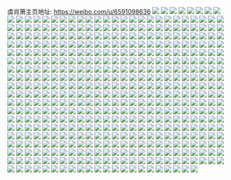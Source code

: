 虞肖箫主页地址: https://weibo.com/u/6591098636 
![](https://wx4.sinaimg.cn/mw2000/007c3zQwgy1h95soj4k64j30u01hc143.jpg) 
![](https://wx4.sinaimg.cn/mw2000/007c3zQwgy1h95soo2za2j30u0140q63.jpg) 
![](https://wx4.sinaimg.cn/mw2000/007c3zQwgy1h95spo5qhbj31400u0tgk.jpg) 
![](https://wx4.sinaimg.cn/mw2000/007c3zQwgy1h92f43f4xij30po1d3q7e.jpg) 
![](https://wx4.sinaimg.cn/mw2000/007c3zQwgy1h904k690r7j313u0tuwl2.jpg) 
![](https://wx4.sinaimg.cn/mw2000/007c3zQwgy1h904l8afwsj30u0140gss.jpg) 
![](https://wx4.sinaimg.cn/mw2000/007c3zQwgy1h90555nth4j30u0140thw.jpg) 
![](https://wx4.sinaimg.cn/mw2000/007c3zQwgy1h904mi8cntj31400u07ej.jpg) 
![](https://wx4.sinaimg.cn/mw2000/007c3zQwgy1h904gjgtadj31400u07as.jpg) 
![](https://wx4.sinaimg.cn/mw2000/007c3zQwgy1h904ocnxrcj30tu13ujyr.jpg) 
![](https://wx4.sinaimg.cn/mw2000/007c3zQwgy1h904p621szj30u013z7hk.jpg) 
![](https://wx4.sinaimg.cn/mw2000/007c3zQwgy1h904q1dw10j30tu13uqbp.jpg) 
![](https://wx4.sinaimg.cn/mw2000/007c3zQwgy1h904sg93fcj30u0140k75.jpg) 
![](https://wx4.sinaimg.cn/mw2000/007c3zQwgy1h904gsjrppj31400u0qli.jpg) 
![](https://wx4.sinaimg.cn/mw2000/007c3zQwgy1h904gt3bnij30u013ztk8.jpg) 
![](https://wx4.sinaimg.cn/mw2000/007c3zQwgy1h9052iyeibj31400u0wqj.jpg) 
![](https://wx4.sinaimg.cn/mw2000/007c3zQwgy1h904gv3rpxj30u01404ha.jpg) 
![](https://wx4.sinaimg.cn/mw2000/007c3zQwgy1h904sh77hgj30u0140qdm.jpg) 
![](https://wx4.sinaimg.cn/mw2000/007c3zQwgy1h9052k4znsj30u01407cz.jpg) 
![](https://wx4.sinaimg.cn/mw2000/007c3zQwgy1h8xqoayt9xj30u0140n86.jpg) 
![](https://wx4.sinaimg.cn/mw2000/007c3zQwgy1h8xqobfkafj30u0140tj6.jpg) 
![](https://wx4.sinaimg.cn/mw2000/007c3zQwgy1h8u8ejqnwij30u0140dro.jpg) 
![](https://wx4.sinaimg.cn/mw2000/007c3zQwgy1h8u8g2i79aj30u01sytdw.jpg) 
![](https://wx4.sinaimg.cn/mw2000/007c3zQwgy1h8u8fr82vtj30u0143n2v.jpg) 
![](https://wx4.sinaimg.cn/mw2000/007c3zQwgy1h8l14srg82j30u01sy10g.jpg) 
![](https://wx4.sinaimg.cn/mw2000/007c3zQwgy1h8l14ihq2lj30u014043v.jpg) 
![](https://wx4.sinaimg.cn/mw2000/007c3zQwgy1h8l14uac90j30u0140grk.jpg) 
![](https://wx4.sinaimg.cn/mw2000/007c3zQwgy1h8l14w2n6rj30u0140gs5.jpg) 
![](https://wx4.sinaimg.cn/mw2000/007c3zQwgy1h8l14wyg28j30u0140jyp.jpg) 
![](https://wx4.sinaimg.cn/mw2000/007c3zQwgy1h8jsr4sep8j30u01sxwjv.jpg) 
![](https://wx4.sinaimg.cn/mw2000/007c3zQwgy1h8iwl7ecdkj30u00u0aeo.jpg) 
![](https://wx4.sinaimg.cn/mw2000/007c3zQwgy1h8iwl84o0cj30u0140478.jpg) 
![](https://wx4.sinaimg.cn/mw2000/007c3zQwgy1h8iwl6qcmpj30u0140guz.jpg) 
![](https://wx4.sinaimg.cn/mw2000/007c3zQwgy1h8f1gpo65sj30dw0dwgmo.jpg) 
![](https://wx4.sinaimg.cn/mw2000/007c3zQwgy1h8eahtx54wj31400u0aks.jpg) 
![](https://wx4.sinaimg.cn/mw2000/007c3zQwgy1h8d3hs1bocj318z0u0wla.jpg) 
![](https://wx4.sinaimg.cn/mw2000/007c3zQwgy1h8d3hr8cybj30u00u0jxn.jpg) 
![](https://wx4.sinaimg.cn/mw2000/007c3zQwgy1h8d3imfdg1j31900u0dmn.jpg) 
![](https://wx4.sinaimg.cn/mw2000/007c3zQwgy1h8d3imqca6j30ku07x0t4.jpg) 
![](https://wx4.sinaimg.cn/mw2000/007c3zQwgy1h8d3jk1my7j30tz1ap0yj.jpg) 
![](https://wx4.sinaimg.cn/mw2000/007c3zQwgy1h8d3ld6tlwj30u0064wes.jpg) 
![](https://wx4.sinaimg.cn/mw2000/007c3zQwgy1h8d3univvpj313z0u010r.jpg) 
![](https://wx4.sinaimg.cn/mw2000/007c3zQwgy1h8d3qru08uj313z0u0dot.jpg) 
![](https://wx4.sinaimg.cn/mw2000/007c3zQwgy1h8d3usemvvj31400u0gwh.jpg) 
![](https://wx4.sinaimg.cn/mw2000/007c3zQwgy1h8c388u2upj31ts0u07jo.jpg) 
![](https://wx4.sinaimg.cn/mw2000/007c3zQwgy1h8c38832iej30y50u0gsj.jpg) 
![](https://wx4.sinaimg.cn/mw2000/007c3zQwgy1h8c389dnk1j31400u07as.jpg) 
![](https://wx4.sinaimg.cn/mw2000/007c3zQwgy1h8c3ebwfbej30u013zjx2.jpg) 
![](https://wx4.sinaimg.cn/mw2000/007c3zQwgy1h8c3agorouj316y0u0jur.jpg) 
![](https://wx4.sinaimg.cn/mw2000/007c3zQwgy1h8ay4c0fx0j31400u044u.jpg) 
![](https://wx4.sinaimg.cn/mw2000/007c3zQwgy1h8ay4cmnaij31410u0guo.jpg) 
![](https://wx4.sinaimg.cn/mw2000/007c3zQwgy1h8ay4d7159j30u0140tdt.jpg) 
![](https://wx4.sinaimg.cn/mw2000/007c3zQwgy1h8ay4dzrbfj31400u0k14.jpg) 
![](https://wx4.sinaimg.cn/mw2000/007c3zQwgy1h8ay4eww2rj31400u0qdn.jpg) 
![](https://wx4.sinaimg.cn/mw2000/007c3zQwgy1h8ay4fwzf4j31410u0164.jpg) 
![](https://wx4.sinaimg.cn/mw2000/007c3zQwgy1h8ay4gohekj31400u0tg5.jpg) 
![](https://wx4.sinaimg.cn/mw2000/007c3zQwgy1h8ay4h82i8j31400u0jy7.jpg) 
![](https://wx4.sinaimg.cn/mw2000/007c3zQwgy1h8ay4i8gpwj30u01ajqfk.jpg) 
![](https://wx4.sinaimg.cn/mw2000/007c3zQwgy1h8ay4iwsayj30xg0u0thh.jpg) 
![](https://wx4.sinaimg.cn/mw2000/007c3zQwgy1h8ay4kgf06j31ci0u011c.jpg) 
![](https://wx4.sinaimg.cn/mw2000/007c3zQwgy1h8ay4l3m8aj31900u0qbf.jpg) 
![](https://wx4.sinaimg.cn/mw2000/007c3zQwgy1h8ay4b8rqwj31900u0458.jpg) 
![](https://wx4.sinaimg.cn/mw2000/007c3zQwgy1h8ay4lwye7j31mu0u0ale.jpg) 
![](https://wx4.sinaimg.cn/mw2000/007c3zQwgy1h8ay4mr6ubj31400u00zf.jpg) 
![](https://wx4.sinaimg.cn/mw2000/007c3zQwgy1h88bphituaj30u01sygu5.jpg) 
![](https://wx4.sinaimg.cn/mw2000/007c3zQwgy1h879ckiia8j30u0140jx4.jpg) 
![](https://wx4.sinaimg.cn/mw2000/007c3zQwgy1h879av8fxpj313z0u0wnd.jpg) 
![](https://wx4.sinaimg.cn/mw2000/007c3zQwgy1h879d0l8nvj30u0140wjt.jpg) 
![](https://wx4.sinaimg.cn/mw2000/007c3zQwgy1h879aymyf5j31400u0qgt.jpg) 
![](https://wx4.sinaimg.cn/mw2000/007c3zQwgy1h879azdjx9j31400u00xu.jpg) 
![](https://wx4.sinaimg.cn/mw2000/007c3zQwgy1h879b3j6h7j30u01407eg.jpg) 
![](https://wx4.sinaimg.cn/mw2000/007c3zQwgy1h879fflz7gj313u0tu7b3.jpg) 
![](https://wx4.sinaimg.cn/mw2000/007c3zQwgy1h879b2h38cj31400u0n6x.jpg) 
![](https://wx4.sinaimg.cn/mw2000/007c3zQwgy1h851vs24hgj30u0140q9x.jpg) 
![](https://wx4.sinaimg.cn/mw2000/007c3zQwgy1h851qyfxdxj30u014045q.jpg) 
![](https://wx4.sinaimg.cn/mw2000/007c3zQwgy1h851sy1lsoj30u0140ah7.jpg) 
![](https://wx4.sinaimg.cn/mw2000/007c3zQwgy1h851swqebtj30u0140jzr.jpg) 
![](https://wx4.sinaimg.cn/mw2000/007c3zQwgy1h851r5updqj31400u0gti.jpg) 
![](https://wx4.sinaimg.cn/mw2000/007c3zQwgy1h851r7fgilj30u013zjz6.jpg) 
![](https://wx4.sinaimg.cn/mw2000/007c3zQwgy1h851r8j0tlj30u00u0dlx.jpg) 
![](https://wx4.sinaimg.cn/mw2000/007c3zQwgy1h851r9e8q3j30u00u0jw0.jpg) 
![](https://wx4.sinaimg.cn/mw2000/007c3zQwgy1h851ra1mumj30sg0sg77s.jpg) 
![](https://wx4.sinaimg.cn/mw2000/007c3zQwgy1h852bsbzntj30tz0tzq7q.jpg) 
![](https://wx4.sinaimg.cn/mw2000/007c3zQwgy1h852bzg959j31hc0u0465.jpg) 
![](https://wx4.sinaimg.cn/mw2000/007c3zQwgy1h83oysjfz1j30pi1af43p.jpg) 
![](https://wx4.sinaimg.cn/mw2000/007c3zQwgy1h83cbvfi0kj30u01syn6i.jpg) 
![](https://wx4.sinaimg.cn/mw2000/007c3zQwgy1h83cbw06vnj31400u00zs.jpg) 
![](https://wx4.sinaimg.cn/mw2000/007c3zQwgy1h83cbptbtmj30u0140tgm.jpg) 
![](https://wx4.sinaimg.cn/mw2000/007c3zQwgy1h83cbwieh9j31400u07b6.jpg) 
![](https://wx4.sinaimg.cn/mw2000/007c3zQwgy1h83cbwtzi1j31400u00yq.jpg) 
![](https://wx4.sinaimg.cn/mw2000/007c3zQwgy1h83cbxcb5mj31400u0gu7.jpg) 
![](https://wx4.sinaimg.cn/mw2000/007c3zQwgy1h83cbyoryuj313z0u0dnc.jpg) 
![](https://wx4.sinaimg.cn/mw2000/007c3zQwgy1h83cbz6tofj30u01bgwqo.jpg) 
![](https://wx4.sinaimg.cn/mw2000/007c3zQwgy1h83cc02flvj30u013z7a1.jpg) 
![](https://wx4.sinaimg.cn/mw2000/007c3zQwgy1h83cc0eqrjj30m80dq3zv.jpg) 
![](https://wx4.sinaimg.cn/mw2000/007c3zQwgy1h83cfesnyfj30u014044v.jpg) 
![](https://wx4.sinaimg.cn/mw2000/007c3zQwgy1h83cmxxv0wj313z0u07du.jpg) 
![](https://wx4.sinaimg.cn/mw2000/007c3zQwgy1h81kyd8oc6j30u0140475.jpg) 
![](https://wx4.sinaimg.cn/mw2000/007c3zQwgy1h80ftzshuhj31cm0u010h.jpg) 
![](https://wx4.sinaimg.cn/mw2000/007c3zQwgy1h7z7zbanugj313u0tutk8.jpg) 
![](https://wx4.sinaimg.cn/mw2000/007c3zQwgy1h7z7vxwdd7j30qn0qnam7.jpg) 
![](https://wx4.sinaimg.cn/mw2000/007c3zQwgy1h7z7x9s7d8j30u0140wqu.jpg) 
![](https://wx4.sinaimg.cn/mw2000/007c3zQwgy1h7z7zh5ea2j30u0140dqk.jpg) 
![](https://wx4.sinaimg.cn/mw2000/007c3zQwgy1h7z7y75rdaj30mr0mr77k.jpg) 
![](https://wx4.sinaimg.cn/mw2000/007c3zQwgy1h7z7u1adsyj31yk1gx4qp.jpg) 
![](https://wx4.sinaimg.cn/mw2000/007c3zQwgy1h7z7z5e218j31400u0n6r.jpg) 
![](https://wx4.sinaimg.cn/mw2000/007c3zQwgy1h7z80qqdwdj313u0tutjn.jpg) 
![](https://wx4.sinaimg.cn/mw2000/007c3zQwgy1h7yxiar10xj33402c01kz.jpg) 
![](https://wx4.sinaimg.cn/mw2000/007c3zQwgy1h7tj2jzacuj31400u0gu0.jpg) 
![](https://wx4.sinaimg.cn/mw2000/007c3zQwgy1h7s98cvxl6j30u0140qa8.jpg) 
![](https://wx4.sinaimg.cn/mw2000/007c3zQwgy1h7s98fdtbfj30u0140dmq.jpg) 
![](https://wx4.sinaimg.cn/mw2000/007c3zQwgy1h7s989oehoj30u0140wml.jpg) 
![](https://wx4.sinaimg.cn/mw2000/007c3zQwgy1h7s98g5bdvj30u0140wlb.jpg) 
![](https://wx4.sinaimg.cn/mw2000/007c3zQwgy1h7s98qur4tj30u01400yp.jpg) 
![](https://wx4.sinaimg.cn/mw2000/007c3zQwgy1h7qyk53l35j31800k076w.jpg) 
![](https://wx4.sinaimg.cn/mw2000/007c3zQwgy1h7qyk6udx8j31a80lcwnm.jpg) 
![](https://wx4.sinaimg.cn/mw2000/007c3zQwgy1h7qyosw107j31410u0124.jpg) 
![](https://wx4.sinaimg.cn/mw2000/007c3zQwgy1h7qyqnxbphj313u0tugtd.jpg) 
![](https://wx4.sinaimg.cn/mw2000/007c3zQwgy1h7ovkn8lkdj31400u00ug.jpg) 
![](https://wx4.sinaimg.cn/mw2000/007c3zQwgy1h7ovlfjuzjj30u01400z4.jpg) 
![](https://wx4.sinaimg.cn/mw2000/007c3zQwgy1h7ovm00vp1j30u0140gxb.jpg) 
![](https://wx4.sinaimg.cn/mw2000/007c3zQwgy1h7ovmjwt4ij30u0140tir.jpg) 
![](https://wx4.sinaimg.cn/mw2000/007c3zQwgy1h7ovkrh9ywj30u00u075p.jpg) 
![](https://wx4.sinaimg.cn/mw2000/007c3zQwgy1h7ovks54h2j30u00u0wgw.jpg) 
![](https://wx4.sinaimg.cn/mw2000/007c3zQwgy1h7ovkt9cv3j30u00u00xw.jpg) 
![](https://wx4.sinaimg.cn/mw2000/007c3zQwgy1h7ovktyfofj30u00u0n2m.jpg) 
![](https://wx4.sinaimg.cn/mw2000/007c3zQwgy1h7ovkuy5q3j30u01407ee.jpg) 
![](https://wx4.sinaimg.cn/mw2000/007c3zQwgy1h7ovkwm63mj30u014012l.jpg) 
![](https://wx4.sinaimg.cn/mw2000/007c3zQwgy1h7ovkxqd5cj30u0140ti3.jpg) 
![](https://wx4.sinaimg.cn/mw2000/007c3zQwgy1h7ovkyy2l8j30u0140q7s.jpg) 
![](https://wx4.sinaimg.cn/mw2000/007c3zQwgy1h7ovkztxw8j30u0140aj9.jpg) 
![](https://wx4.sinaimg.cn/mw2000/007c3zQwgy1h7ovl0xgxwj30u0140wnz.jpg) 
![](https://wx4.sinaimg.cn/mw2000/007c3zQwgy1h7ovl1uvzcj30u0140th9.jpg) 
![](https://wx4.sinaimg.cn/mw2000/007c3zQwgy1h7ovl2yhbnj30u014012o.jpg) 
![](https://wx4.sinaimg.cn/mw2000/007c3zQwgy1h7ovl4y48gj30u0140481.jpg) 
![](https://wx4.sinaimg.cn/mw2000/007c3zQwgy1h7np2p6tuvj313z0u0tev.jpg) 
![](https://wx4.sinaimg.cn/mw2000/007c3zQwgy1h7np3rbdbmj312m0tt7fe.jpg) 
![](https://wx4.sinaimg.cn/mw2000/007c3zQwgy1h7me6jsijjj30u01hcwja.jpg) 
![](https://wx4.sinaimg.cn/mw2000/007c3zQwgy1h7me6hi3fij310e0u0n2e.jpg) 
![](https://wx4.sinaimg.cn/mw2000/007c3zQwgy1h7me6l8vycj30u0140q9t.jpg) 
![](https://wx4.sinaimg.cn/mw2000/007c3zQwgy1h7me6o0opsj30u0140dng.jpg) 
![](https://wx4.sinaimg.cn/mw2000/007c3zQwgy1h7lerqozgnj30u0140qab.jpg) 
![](https://wx4.sinaimg.cn/mw2000/007c3zQwgy1h7la1l0b7zj30u014010b.jpg) 
![](https://wx4.sinaimg.cn/mw2000/007c3zQwgy1h7ksbfmf35j30u01syadh.jpg) 
![](https://wx4.sinaimg.cn/mw2000/007c3zQwgy1h7ixpli1tzj313z0u0qa7.jpg) 
![](https://wx4.sinaimg.cn/mw2000/007c3zQwgy1h7ixpna9v1j313z0u0gsz.jpg) 
![](https://wx4.sinaimg.cn/mw2000/007c3zQwgy1h7hpr4z2s7j30u01sydn6.jpg) 
![](https://wx4.sinaimg.cn/mw2000/007c3zQwgy1h7hj5x79dsj30qo0qomzt.jpg) 
![](https://wx4.sinaimg.cn/mw2000/007c3zQwgy1h7g4mqqowjj30u01sx778.jpg) 
![](https://wx4.sinaimg.cn/mw2000/007c3zQwgy1h7g4mq82n5j30u01sxtc0.jpg) 
![](https://wx4.sinaimg.cn/mw2000/007c3zQwgy1h7fpsqxz2ij30u014046s.jpg) 
![](https://wx4.sinaimg.cn/mw2000/007c3zQwgy1h7fplsfxdhj30u0140dns.jpg) 
![](https://wx4.sinaimg.cn/mw2000/007c3zQwgy1h7fplopm33j30u01407bd.jpg) 
![](https://wx4.sinaimg.cn/mw2000/007c3zQwgy1h7fpluetrtj30u0140qat.jpg) 
![](https://wx4.sinaimg.cn/mw2000/007c3zQwgy1h7fpkwbmr5j30af0ert9i.jpg) 
![](https://wx4.sinaimg.cn/mw2000/007c3zQwgy1h7fn2j1p59j31400u0dib.jpg) 
![](https://wx4.sinaimg.cn/mw2000/007c3zQwgy1h7fn2jihefj31400u0adc.jpg) 
![](https://wx4.sinaimg.cn/mw2000/007c3zQwgy1h7fn0n5s82j31400u0gtw.jpg) 
![](https://wx4.sinaimg.cn/mw2000/007c3zQwgy1h7fn1hn2twj31400u0gwa.jpg) 
![](https://wx4.sinaimg.cn/mw2000/007c3zQwgy1h7fn1jj1tnj31400u0wnd.jpg) 
![](https://wx4.sinaimg.cn/mw2000/007c3zQwgy1h7eisdsqssj30tw13w7ai.jpg) 
![](https://wx4.sinaimg.cn/mw2000/007c3zQwgy1h7eiz67do8j30u0140461.jpg) 
![](https://wx4.sinaimg.cn/mw2000/007c3zQwgy1h7eiskjt5sj30u0140wgj.jpg) 
![](https://wx4.sinaimg.cn/mw2000/007c3zQwgy1h7ej270xdmj30xy0pfwjf.jpg) 
![](https://wx4.sinaimg.cn/mw2000/007c3zQwgy1h7eiuu4x8sj31400u0wr3.jpg) 
![](https://wx4.sinaimg.cn/mw2000/007c3zQwgy1h7eiv42m9sj313u0tumxp.jpg) 
![](https://wx4.sinaimg.cn/mw2000/007c3zQwgy1h7eisobe2fj31hc0o0wih.jpg) 
![](https://wx4.sinaimg.cn/mw2000/007c3zQwgy1h7eizvn970j30u0140gtq.jpg) 
![](https://wx4.sinaimg.cn/mw2000/007c3zQwgy1h7eizuund3j30u01sxwjx.jpg) 
![](https://wx4.sinaimg.cn/mw2000/007c3zQwgy1h7bwdcjau3j30u0140dpm.jpg) 
![](https://wx4.sinaimg.cn/mw2000/007c3zQwgy1h7adhv7yvej30u00u0tes.jpg) 
![](https://wx4.sinaimg.cn/mw2000/007c3zQwgy1h7adi8inx9j30c80c8gm5.jpg) 
![](https://wx4.sinaimg.cn/mw2000/007c3zQwgy1h78j47idwpj30tu0tuwg0.jpg) 
![](https://wx4.sinaimg.cn/mw2000/007c3zQwgy1h78j46vyatj30tu0tu0uv.jpg) 
![](https://wx4.sinaimg.cn/mw2000/007c3zQwgy1h75av7y3toj30u00u4mxn.jpg) 
![](https://wx4.sinaimg.cn/mw2000/007c3zQwgy1h73ht3vyevj30u0140116.jpg) 
![](https://wx4.sinaimg.cn/mw2000/007c3zQwgy1h73gti5fwfj30u0140qal.jpg) 
![](https://wx4.sinaimg.cn/mw2000/007c3zQwgy1h70b4t2lcdj30u0140aiu.jpg) 
![](https://wx4.sinaimg.cn/mw2000/007c3zQwgy1h6yzinn3mjj30u00u0t9n.jpg) 
![](https://wx4.sinaimg.cn/mw2000/007c3zQwgy1h6wxr3o44bj30u01hctki.jpg) 
![](https://wx4.sinaimg.cn/mw2000/007c3zQwgy1h6wxr4enp0j31400u0qa3.jpg) 
![](https://wx4.sinaimg.cn/mw2000/007c3zQwgy1h6wxr57cq2j31400u07b0.jpg) 
![](https://wx4.sinaimg.cn/mw2000/007c3zQwgy1h6wxr6gnm3j31400u07at.jpg) 
![](https://wx4.sinaimg.cn/mw2000/007c3zQwgy1h6wxr74r17j30u0140n20.jpg) 
![](https://wx4.sinaimg.cn/mw2000/007c3zQwgy1h6wxr8gzogj30tu13utij.jpg) 
![](https://wx4.sinaimg.cn/mw2000/007c3zQwgy1h6wxr97wqjj30u0140n2q.jpg) 
![](https://wx4.sinaimg.cn/mw2000/007c3zQwgy1h6wxra2582j30u014045x.jpg) 
![](https://wx4.sinaimg.cn/mw2000/007c3zQwgy1h6wxraudixj31400u0agy.jpg) 
![](https://wx4.sinaimg.cn/mw2000/007c3zQwgy1h6wxrbl152j313u0tumyg.jpg) 
![](https://wx4.sinaimg.cn/mw2000/007c3zQwgy1h6tj1l1mmgj30u0140tf8.jpg) 
![](https://wx4.sinaimg.cn/mw2000/007c3zQwgy1h6s4rp1ujij31400u0wfk.jpg) 
![](https://wx4.sinaimg.cn/mw2000/007c3zQwgy1h6s4rqvz8oj31400u0ahw.jpg) 
![](https://wx4.sinaimg.cn/mw2000/007c3zQwgy1h6s4rtgdptj30u0140aji.jpg) 
![](https://wx4.sinaimg.cn/mw2000/007c3zQwgy1h6s4rsafnaj31400u0tfc.jpg) 
![](https://wx4.sinaimg.cn/mw2000/007c3zQwgy1h6mbvr82igj30pa0va77m.jpg) 
![](https://wx4.sinaimg.cn/mw2000/007c3zQwgy1h6mbvsf9m7j30pt1esgmu.jpg) 
![](https://wx4.sinaimg.cn/mw2000/007c3zQwgy1h6mbvqe5juj30pd1e6dln.jpg) 
![](https://wx4.sinaimg.cn/mw2000/007c3zQwgy1h6mbvu9rprj30ph1e744d.jpg) 
![](https://wx4.sinaimg.cn/mw2000/007c3zQwgy1h6mbvvxupzj30pr1fs7ap.jpg) 
![](https://wx4.sinaimg.cn/mw2000/007c3zQwgy1h6mbvxe679j30q21ew75r.jpg) 
![](https://wx4.sinaimg.cn/mw2000/007c3zQwgy1h6mbw9w0gij30q01esage.jpg) 
![](https://wx4.sinaimg.cn/mw2000/007c3zQwgy1h6mbwq3mufj30pv1e9jxo.jpg) 
![](https://wx4.sinaimg.cn/mw2000/007c3zQwgy1h6mbwvksf0j30u019r43f.jpg) 
![](https://wx4.sinaimg.cn/mw2000/007c3zQwgy1h6kdsacbk3j30sg22rtic.jpg) 
![](https://wx4.sinaimg.cn/mw2000/007c3zQwgy1h6kds3ugdlj30me35sk56.jpg) 
![](https://wx4.sinaimg.cn/mw2000/007c3zQwgy1h6kds4i5osj30pe0cn75h.jpg) 
![](https://wx4.sinaimg.cn/mw2000/007c3zQwgy1h6kds0p8epj31400u0q5b.jpg) 
![](https://wx4.sinaimg.cn/mw2000/007c3zQwgy1h6kdtjc4ocj30u00u044t.jpg) 
![](https://wx4.sinaimg.cn/mw2000/007c3zQwgy1h6jr7rznl7j30u0140wl0.jpg) 
![](https://wx4.sinaimg.cn/mw2000/007c3zQwgy1h6ejb8h889j30u01cyju8.jpg) 
![](https://wx4.sinaimg.cn/mw2000/007c3zQwgy1h6ejb9gzzgj30u00yvdhb.jpg) 
![](https://wx4.sinaimg.cn/mw2000/007c3zQwgy1h6ejbc8hdaj30u00x8abm.jpg) 
![](https://wx4.sinaimg.cn/mw2000/007c3zQwgy1h6ejbcm3hij30wh0deq3q.jpg) 
![](https://wx4.sinaimg.cn/mw2000/007c3zQwgy1h6ejbdpycxj30u00yvdge.jpg) 
![](https://wx4.sinaimg.cn/mw2000/007c3zQwgy1h6ejb7q9w5j30v90u03z0.jpg) 
![](https://wx4.sinaimg.cn/mw2000/007c3zQwgy1h6ejbeby1pj30us0u074v.jpg) 
![](https://wx4.sinaimg.cn/mw2000/007c3zQwgy1h6ejbd5zd3j30wh0semxm.jpg) 
![](https://wx4.sinaimg.cn/mw2000/007c3zQwgy1h5cb4gi7yrj30oa0oa40u.jpg) 
![](https://wx4.sinaimg.cn/mw2000/007c3zQwgy1h57um6y95qj30u0140jzr.jpg) 
![](https://wx4.sinaimg.cn/mw2000/007c3zQwgy1h57ez6uth5j30u008z0th.jpg) 
![](https://wx4.sinaimg.cn/mw2000/007c3zQwgy1h4vm0z5085j31be0zk0yk.jpg) 
![](https://wx4.sinaimg.cn/mw2000/007c3zQwgy1h4vm1g26dhj32tc240u0y.jpg) 
![](https://wx4.sinaimg.cn/mw2000/007c3zQwgy1h4vm1kj9yqj32ps1j0dz1.jpg) 
![](https://wx4.sinaimg.cn/mw2000/007c3zQwgy1h4vm1liaq2j33402c01ky.jpg) 
![](https://wx4.sinaimg.cn/mw2000/007c3zQwgy1h4vm183mpkj32ps1j01kx.jpg) 
![](https://wx4.sinaimg.cn/mw2000/007c3zQwgy1h4vm1puk1ej30ku0rs44y.jpg) 
![](https://wx4.sinaimg.cn/mw2000/007c3zQwgy1h4vlcf58yqj30u01hctm1.jpg) 
![](https://wx4.sinaimg.cn/mw2000/007c3zQwgy1h4vlfv964kj30pl13edjh.jpg) 
![](https://wx4.sinaimg.cn/mw2000/007c3zQwgy1h4vlfubfa7j30ld145q8k.jpg) 
![](https://wx4.sinaimg.cn/mw2000/007c3zQwgy1h4vlcq4zfaj32402tcqv7.jpg) 
![](https://wx4.sinaimg.cn/mw2000/007c3zQwgy1h4vlcwfkuvj32tc2407wk.jpg) 
![](https://wx4.sinaimg.cn/mw2000/007c3zQwgy1h4vlcxbdjjj30u014046q.jpg) 
![](https://wx4.sinaimg.cn/mw2000/007c3zQwgy1h4vlcy7binj30u0140k3f.jpg) 
![](https://wx4.sinaimg.cn/mw2000/007c3zQwgy1h4vlcys4p0j31be0zktdc.jpg) 
![](https://wx4.sinaimg.cn/mw2000/007c3zQwgy1h4vld01wx8j32tc2401kx.jpg) 
![](https://wx4.sinaimg.cn/mw2000/007c3zQwgy1h4vl6e3bhfj351c2bknpe.jpg) 
![](https://wx4.sinaimg.cn/mw2000/007c3zQwgy1h4vl70gghej351c2bkkjm.jpg) 
![](https://wx4.sinaimg.cn/mw2000/007c3zQwgy1h4vl7kboaej31ao2tcb29.jpg) 
![](https://wx4.sinaimg.cn/mw2000/007c3zQwgy1h4vl7m81iaj311x1kw1kx.jpg) 
![](https://wx4.sinaimg.cn/mw2000/007c3zQwgy1h4vl8lj0w8j34mo334e88.jpg) 
![](https://wx4.sinaimg.cn/mw2000/007c3zQwgy1h4vl93mm6fj33344moqv8.jpg) 
![](https://wx4.sinaimg.cn/mw2000/007c3zQwgy1h4vl9faun6j33344mou10.jpg) 
![](https://wx4.sinaimg.cn/mw2000/007c3zQwgy1h4vl9osm3mj33344mou0z.jpg) 
![](https://wx4.sinaimg.cn/mw2000/007c3zQwgy1h4vljv5915j33344mokjo.jpg) 
![](https://wx4.sinaimg.cn/mw2000/007c3zQwgy1h4njm8bim5j31sc2dshdt.jpg) 
![](https://wx4.sinaimg.cn/mw2000/007c3zQwgy1h4njt4bz6mj30mi0u0tf3.jpg) 
![](https://wx4.sinaimg.cn/mw2000/007c3zQwgy1h4b0omr5g9j30u00g5aap.jpg) 
![](https://wx4.sinaimg.cn/mw2000/007c3zQwgy1h4b0om8fzwj30u00go0u1.jpg) 
![](https://wx4.sinaimg.cn/mw2000/007c3zQwgy1h49094gz4mj31sc2dse81.jpg) 
![](https://wx4.sinaimg.cn/mw2000/007c3zQwgy1h3m25prrl2j32801o0b29.jpg) 
![](https://wx4.sinaimg.cn/mw2000/007c3zQwgy1h3m25s0m33j33402c0kjm.jpg) 
![](https://wx4.sinaimg.cn/mw2000/007c3zQwgy1h3m25uzifoj32c0340hdu.jpg) 
![](https://wx4.sinaimg.cn/mw2000/007c3zQwgy1h3m25wlfsoj31be0zk14y.jpg) 
![](https://wx4.sinaimg.cn/mw2000/007c3zQwgy1h3m25xcshzj31be0zkwqm.jpg) 
![](https://wx4.sinaimg.cn/mw2000/007c3zQwgy1h3m263lb80j32tc240hdx.jpg) 
![](https://wx4.sinaimg.cn/mw2000/007c3zQwgy1h3m267g6msj32402tcb2b.jpg) 
![](https://wx4.sinaimg.cn/mw2000/007c3zQwgy1h3m26cu568j32tc240npf.jpg) 
![](https://wx4.sinaimg.cn/mw2000/007c3zQwgy1h3m25nwn0ij32tc240hdw.jpg) 
![](https://wx4.sinaimg.cn/mw2000/007c3zQwgy1h3m26j5izbj32402tce82.jpg) 
![](https://wx4.sinaimg.cn/mw2000/007c3zQwgy1h3m26rs6yaj32tc2404qq.jpg) 
![](https://wx4.sinaimg.cn/mw2000/007c3zQwgy1h3m271inzoj32402tcnpe.jpg) 
![](https://wx4.sinaimg.cn/mw2000/007c3zQwgy1h3m278fmbbj32402tcnpe.jpg) 
![](https://wx4.sinaimg.cn/mw2000/007c3zQwgy1h3m27h59iuj32tc240b2a.jpg) 
![](https://wx4.sinaimg.cn/mw2000/007c3zQwgy1h3m28bauslj32tc240u0z.jpg) 
![](https://wx4.sinaimg.cn/mw2000/007c3zQwgy1h3m28dk17vj31be0zkgt4.jpg) 
![](https://wx4.sinaimg.cn/mw2000/007c3zQwgy1h3m29g4rdrj32tc240u0x.jpg) 
![](https://wx4.sinaimg.cn/mw2000/007c3zQwgy1h3m2a8r0coj32tc240u0x.jpg) 
![](https://wx4.sinaimg.cn/mw2000/007c3zQwgy1h3jp456p12j31o0280npd.jpg) 
![](https://wx4.sinaimg.cn/mw2000/007c3zQwgy1h3ij53nbljj31o0280npd.jpg) 
![](https://wx4.sinaimg.cn/mw2000/007c3zQwgy1h3ij5412j7j31be0zk7bn.jpg) 
![](https://wx4.sinaimg.cn/mw2000/007c3zQwgy1h3ij54mzd4j31ba0zg45y.jpg) 
![](https://wx4.sinaimg.cn/mw2000/007c3zQwgy1h3ij551jakj31ba0zgq9r.jpg) 
![](https://wx4.sinaimg.cn/mw2000/007c3zQwgy1h3ij5b7xp9j31o02807wh.jpg) 
![](https://wx4.sinaimg.cn/mw2000/007c3zQwgy1h3ij5cosjnj31o0280kjl.jpg) 
![](https://wx4.sinaimg.cn/mw2000/007c3zQwgy1h3ij6p2lqoj32dc35skjq.jpg) 
![](https://wx4.sinaimg.cn/mw2000/007c3zQwgy1h3etwv1869j31o02807wi.jpg) 
![](https://wx4.sinaimg.cn/mw2000/007c3zQwgy1h3etwtvounj31o0280nio.jpg) 
![](https://wx4.sinaimg.cn/mw2000/007c3zQwgy1h3etwx99hgj31o01o0npd.jpg) 
![](https://wx4.sinaimg.cn/mw2000/007c3zQwgy1h3etwy3t5kj32801o04qp.jpg) 
![](https://wx4.sinaimg.cn/mw2000/007c3zQwgy1h3etwziu6zj31o0280e81.jpg) 
![](https://wx4.sinaimg.cn/mw2000/007c3zQwgy1h3etx1ggtmj31o02804qp.jpg) 
![](https://wx4.sinaimg.cn/mw2000/007c3zQwgy1h3b9vywswyj30u01sxthn.jpg) 
![](https://wx4.sinaimg.cn/mw2000/007c3zQwgy1h3aihb8tifj30wi1yctrr.jpg) 
![](https://wx4.sinaimg.cn/mw2000/007c3zQwgy1h395b5w8dcj30wi1yce81.jpg) 
![](https://wx4.sinaimg.cn/mw2000/007c3zQwly1gyx8bhpmt9j31ho1zk7wh.jpg) 
![](https://wx4.sinaimg.cn/mw2000/007c3zQwly1gyx8cdaktrj33402c0npd.jpg) 
![](https://wx4.sinaimg.cn/mw2000/007c3zQwgy1gyjyycg1r2j30u0140dnh.jpg) 
![](https://wx4.sinaimg.cn/mw2000/007c3zQwgy1gyjyydtwt5j30rs0kuwgj.jpg) 
![](https://wx4.sinaimg.cn/mw2000/007c3zQwgy1gyj883op9mj31o0280e81.jpg) 
![](https://wx4.sinaimg.cn/mw2000/007c3zQwgy1gyj8846uraj30rs0ku0ws.jpg) 
![](https://wx4.sinaimg.cn/mw2000/007c3zQwgy1gyj884nza0j31zk1hoarp.jpg) 
![](https://wx4.sinaimg.cn/mw2000/007c3zQwgy1gyj881bypdj31zk1ho4qp.jpg) 
![](https://wx4.sinaimg.cn/mw2000/007c3zQwgy1gyj8atbd6aj30mi0u0jzh.jpg) 
![](https://wx4.sinaimg.cn/mw2000/007c3zQwgy1gxx55vouw9j30u01400wi.jpg) 
![](https://wx4.sinaimg.cn/mw2000/007c3zQwgy1gxx55wfdlsj30u0140n4b.jpg) 
![](https://wx4.sinaimg.cn/mw2000/007c3zQwgy1gxx55x0i98j30u0140qbg.jpg) 
![](https://wx4.sinaimg.cn/mw2000/007c3zQwgy1gxx55xsdanj31t00u048p.jpg) 
![](https://wx4.sinaimg.cn/mw2000/007c3zQwgy1gxx55yekvwj30zk0qo44m.jpg) 
![](https://wx4.sinaimg.cn/mw2000/007c3zQwgy1gx2nplez69j30qo0zkdm7.jpg) 
![](https://wx4.sinaimg.cn/mw2000/007c3zQwgy1gx2npzm3luj30u00guwh3.jpg) 
![](https://wx4.sinaimg.cn/mw2000/007c3zQwgy1gwlq4l21m1j30zk0qojxn.jpg) 
![](https://wx4.sinaimg.cn/mw2000/007c3zQwgy1gw6gckisfsj30u00u0418.jpg) 
![](https://wx4.sinaimg.cn/mw2000/007c3zQwgy1gw6gclu5ccj313u0tuwj6.jpg) 
![](https://wx4.sinaimg.cn/mw2000/007c3zQwgy1gw6gcjflsdj313u0tujxh.jpg) 
![](https://wx4.sinaimg.cn/mw2000/007c3zQwgy1gw6gcm92ivj30tv13u43k.jpg) 
![](https://wx4.sinaimg.cn/mw2000/007c3zQwgy1gw6dpriqihj30zk0qok0f.jpg) 
![](https://wx4.sinaimg.cn/mw2000/007c3zQwgy1gw6dpqvgtij30zk0qogup.jpg) 
![](https://wx4.sinaimg.cn/mw2000/007c3zQwgy1gvyabvpv1kj30zk0qo0u3.jpg) 
![](https://wx4.sinaimg.cn/mw2000/007c3zQwgy1gvyabw7cvgj30zk0qomyd.jpg) 
![](https://wx4.sinaimg.cn/mw2000/007c3zQwgy1gvyabvbrmoj30zk0qogte.jpg) 
![](https://wx4.sinaimg.cn/mw2000/007c3zQwgy1gvi5t8nslhj60zk0qotfu02.jpg) 
![](https://wx4.sinaimg.cn/mw2000/007c3zQwgy1gvi5yxacxcj60mi0u00xd02.jpg) 
![](https://wx4.sinaimg.cn/mw2000/007c3zQwgy1gvi5t90h6jj61400u00z602.jpg) 
![](https://wx4.sinaimg.cn/mw2000/007c3zQwgy1gv1b794cz6j61ho1zk7wh02.jpg) 
![](https://wx4.sinaimg.cn/mw2000/007c3zQwgy1gs74k8i46jj30u0140n7t.jpg) 
![](https://wx4.sinaimg.cn/mw2000/007c3zQwgy1gs74kaa4txj30u0140tho.jpg) 
![](https://wx4.sinaimg.cn/mw2000/007c3zQwgy1gs74kauhozj30u0140n5x.jpg) 
![](https://wx4.sinaimg.cn/mw2000/007c3zQwgy1gs74kbg7smj30u0140gt9.jpg) 
![](https://wx4.sinaimg.cn/mw2000/007c3zQwgy1gs744540u3j30u01400yw.jpg) 
![](https://wx4.sinaimg.cn/mw2000/007c3zQwgy1gs7444ebkvj30rs0ku429.jpg) 
![](https://wx4.sinaimg.cn/mw2000/007c3zQwgy1gra4qsucv7j31zk1ho7wi.jpg) 
![](https://wx4.sinaimg.cn/mw2000/007c3zQwgy1gra4qou7dfj31zk1ho4qq.jpg) 
![](https://wx4.sinaimg.cn/mw2000/007c3zQwgy1gq48eaafloj31400u0drx.jpg) 
![](https://wx4.sinaimg.cn/mw2000/007c3zQwgy1gq48e99avjj31400u00zv.jpg) 
![](https://wx4.sinaimg.cn/mw2000/007c3zQwgy1gq48eau6agj31400u0qfn.jpg) 
![](https://wx4.sinaimg.cn/mw2000/007c3zQwly1gp6qf5hn7mj31hc0u0guh.jpg) 
![](https://wx4.sinaimg.cn/mw2000/007c3zQwly1gp6qnizlmfj31hc0u0n7x.jpg) 
![](https://wx4.sinaimg.cn/mw2000/007c3zQwly1goyliod1n3j31hc0u0jzl.jpg) 
![](https://wx4.sinaimg.cn/mw2000/007c3zQwly1goyliolc8yj30u01hcn9y.jpg) 
![](https://wx4.sinaimg.cn/mw2000/007c3zQwly1goqppzrq1tj32002yo1l1.jpg) 
![](https://wx4.sinaimg.cn/mw2000/007c3zQwly1goqpq0wcx2j32001i04g5.jpg) 
![](https://wx4.sinaimg.cn/mw2000/007c3zQwly1goqpq4yn1rj32dc35s1ky.jpg) 
![](https://wx4.sinaimg.cn/mw2000/007c3zQwly1goqpq7qqq7j32dc35shdu.jpg) 
![](https://wx4.sinaimg.cn/mw2000/007c3zQwly1goqpqcnpbuj31yk17mwqq.jpg) 
![](https://wx4.sinaimg.cn/mw2000/007c3zQwly1goqpqd3627j318t0yw0yg.jpg) 
![](https://wx4.sinaimg.cn/mw2000/007c3zQwly1goqpqc2i1lj335s2dcb2d.jpg) 
![](https://wx4.sinaimg.cn/mw2000/007c3zQwly1goajj6bwc0j30vz0u0jwc.jpg) 
![](https://wx4.sinaimg.cn/mw2000/007c3zQwly1goajj7jnn2j32c03407wi.jpg) 
![](https://wx4.sinaimg.cn/mw2000/007c3zQwly1goajj8i85gj32c0340e81.jpg) 
![](https://wx4.sinaimg.cn/mw2000/007c3zQwly1goajj93vtoj30m80m8go1.jpg) 
![](https://wx4.sinaimg.cn/mw2000/007c3zQwly1goajjbfycqj32o02o0u0y.jpg) 
![](https://wx4.sinaimg.cn/mw2000/007c3zQwly1goajjc3zkuj31ho1zkam7.jpg) 
![](https://wx4.sinaimg.cn/mw2000/007c3zQwly1gnohga1c5zj31ho1zk193.jpg) 
![](https://wx4.sinaimg.cn/mw2000/007c3zQwly1gnm92xnqjlj31ao2tc4qp.jpg) 
![](https://wx4.sinaimg.cn/mw2000/007c3zQwly1gnm930rpb6j33k01n47wi.jpg) 
![](https://wx4.sinaimg.cn/mw2000/007c3zQwly1gnm932u3fbj31ao2tc7wh.jpg) 
![](https://wx4.sinaimg.cn/mw2000/007c3zQwly1gnm9369c82j32tc240hdt.jpg) 
![](https://wx4.sinaimg.cn/mw2000/007c3zQwly1gnm93u2e2yj31t40u04qq.jpg) 
![](https://wx4.sinaimg.cn/mw2000/007c3zQwly1gnm93d2kzwj32tc1ao1kz.jpg) 
![](https://wx4.sinaimg.cn/mw2000/007c3zQwly1gnm93fezsyj32tc1ao7wh.jpg) 
![](https://wx4.sinaimg.cn/mw2000/007c3zQwly1gnm93pkrivj32801o01l4.jpg) 
![](https://wx4.sinaimg.cn/mw2000/007c3zQwly1gnf7lhhof0j31ho1zkx6r.jpg) 
![](https://wx4.sinaimg.cn/mw2000/007c3zQwly1gnaq0pti8kj30u0140qv5.jpg) 
![](https://wx4.sinaimg.cn/mw2000/007c3zQwly1gnaq1d45wlj31o0280he0.jpg) 
![](https://wx4.sinaimg.cn/mw2000/007c3zQwly1gnaq1gx5zaj32801o0qvb.jpg) 
![](https://wx4.sinaimg.cn/mw2000/007c3zQwly1gnaq1hno3uj30u01q8tcf.jpg) 
![](https://wx4.sinaimg.cn/mw2000/007c3zQwly1gnaq1hyeizj30u01q8juk.jpg) 
![](https://wx4.sinaimg.cn/mw2000/007c3zQwly1gnaq18c6jnj32c0340hdu.jpg) 
![](https://wx4.sinaimg.cn/mw2000/007c3zQwly1gn4oqa4v2hj30u0140qeu.jpg) 
![](https://wx4.sinaimg.cn/mw2000/007c3zQwly1gn4oq9lk92j30u0140476.jpg) 
![](https://wx4.sinaimg.cn/mw2000/007c3zQwly1gmytx7pdebj30u0140hdt.jpg) 
![](https://wx4.sinaimg.cn/mw2000/007c3zQwly1gmytxb5zt4j32c0340x6p.jpg) 
![](https://wx4.sinaimg.cn/mw2000/007c3zQwly1gmxv6onxm9j31400u0hdt.jpg) 
![](https://wx4.sinaimg.cn/mw2000/007c3zQwly1gmor1naupoj31kw16okg6.jpg) 
![](https://wx4.sinaimg.cn/mw2000/007c3zQwly1gmor1r4s99j31kw16oake.jpg) 
![](https://wx4.sinaimg.cn/mw2000/007c3zQwly1gmor1z0rqqj31zk1bpkfx.jpg) 
![](https://wx4.sinaimg.cn/mw2000/007c3zQwly1gmgdczpo8aj30s20bvgoz.jpg) 
![](https://wx4.sinaimg.cn/mw2000/007c3zQwly1gmgdd6p63ej32c0340e82.jpg) 
![](https://wx4.sinaimg.cn/mw2000/007c3zQwly1gmfhpm0goxj30u0140b29.jpg) 
![](https://wx4.sinaimg.cn/mw2000/007c3zQwly1gmfhpnky5mj30u0140b29.jpg) 
![](https://wx4.sinaimg.cn/mw2000/007c3zQwly1gmfhpr3k1ej30u0140e81.jpg) 
![](https://wx4.sinaimg.cn/mw2000/007c3zQwly1gmfhptmpg2j30u0140b29.jpg) 
![](https://wx4.sinaimg.cn/mw2000/007c3zQwly1gmfhqvfacpj31400u07wh.jpg) 
![](https://wx4.sinaimg.cn/mw2000/007c3zQwly1gmfi3hw0l9j31o0280wyp.jpg) 
![](https://wx4.sinaimg.cn/mw2000/007c3zQwly1gmfi3jt6a5j30u0140b29.jpg) 
![](https://wx4.sinaimg.cn/mw2000/007c3zQwly1gmfi3h3umhj30jg0jgjsa.jpg) 
![](https://wx4.sinaimg.cn/mw2000/007c3zQwly1gmfi3ktibkj30u01t0wug.jpg) 
![](https://wx4.sinaimg.cn/mw2000/007c3zQwly1gji194s8z1j313z0a87l0.jpg) 
![](https://wx4.sinaimg.cn/mw2000/007c3zQwly1gjfmkx91afj31mc25s1kx.jpg) 
![](https://wx4.sinaimg.cn/mw2000/007c3zQwly1gjdf9aami7j31ho1zknfk.jpg) 
![](https://wx4.sinaimg.cn/mw2000/007c3zQwly1gjdf98tm1oj32c02c0b29.jpg) 
![](https://wx4.sinaimg.cn/mw2000/007c3zQwly1gjc9kc1l9tj31400u0ncw.jpg) 
![](https://wx4.sinaimg.cn/mw2000/007c3zQwly1gjc9kd47fxj31400u07f9.jpg) 
![](https://wx4.sinaimg.cn/mw2000/007c3zQwly1gjc9ke9c59j31400u07hd.jpg) 
![](https://wx4.sinaimg.cn/mw2000/007c3zQwly1gj8t6kgldij32402tchdw.jpg) 
![](https://wx4.sinaimg.cn/mw2000/007c3zQwly1gj8t6l9ta6j32402tcnpd.jpg) 
![](https://wx4.sinaimg.cn/mw2000/007c3zQwly1gj8t6is159j32402tce83.jpg) 
![](https://wx4.sinaimg.cn/mw2000/007c3zQwly1gj8t6n12kbj32tc240u10.jpg) 
![](https://wx4.sinaimg.cn/mw2000/007c3zQwly1gj8t6oe9ujj32402tce84.jpg) 
![](https://wx4.sinaimg.cn/mw2000/007c3zQwly1gj8t6qcrefj32tc2404qq.jpg) 
![](https://wx4.sinaimg.cn/mw2000/007c3zQwly1gj8t6rsdajj32c02c01kx.jpg) 
![](https://wx4.sinaimg.cn/mw2000/007c3zQwly1gj8t6si1tcj32c02c0npd.jpg) 
![](https://wx4.sinaimg.cn/mw2000/007c3zQwly1gj8t6vzc5uj32c0340npd.jpg) 
![](https://wx4.sinaimg.cn/mw2000/007c3zQwly1gj8t6zfls5j33402c04qq.jpg) 
![](https://wx4.sinaimg.cn/mw2000/007c3zQwly1gix62nat0zj30u01407wh.jpg) 
![](https://wx4.sinaimg.cn/mw2000/007c3zQwly1gig44b6k6sj31ao2tcno6.jpg) 
![](https://wx4.sinaimg.cn/mw2000/007c3zQwly1gig44bw7lmj31ao2tc1kx.jpg) 
![](https://wx4.sinaimg.cn/mw2000/007c3zQwly1gig44cbb5dj30u00u0mzt.jpg) 
![](https://wx4.sinaimg.cn/mw2000/007c3zQwly1gig449c2zlj32c02c04qp.jpg) 
![](https://wx4.sinaimg.cn/mw2000/007c3zQwly1gig44cwqh7j31o02804qp.jpg) 
![](https://wx4.sinaimg.cn/mw2000/007c3zQwly1gig45s1mcgj32801o0nnh.jpg) 
![](https://wx4.sinaimg.cn/mw2000/007c3zQwly1gi8xv6dae6j30ku112qv5.jpg) 
![](https://wx4.sinaimg.cn/mw2000/007c3zQwly1gi82g7nmqvj30u00u0n4a.jpg) 
![](https://wx4.sinaimg.cn/mw2000/007c3zQwly1gi82g8zwvlj30u0140dqa.jpg) 
![](https://wx4.sinaimg.cn/mw2000/007c3zQwly1gi82gaujzhj30u0140amk.jpg) 
![](https://wx4.sinaimg.cn/mw2000/007c3zQwly1ghyt6t2xhbj30j607zjw4.jpg) 
![](https://wx4.sinaimg.cn/mw2000/007c3zQwly1ghyt9mgjlhj30u00u01kx.jpg) 
![](https://wx4.sinaimg.cn/mw2000/007c3zQwly1ghyt9hwmsfj30u00u01kx.jpg) 
![](https://wx4.sinaimg.cn/mw2000/007c3zQwly1ghyt9yxnzpj30u00u01kx.jpg) 
![](https://wx4.sinaimg.cn/mw2000/007c3zQwly1ghytbno8z3j32c02c0hdt.jpg) 
![](https://wx4.sinaimg.cn/mw2000/007c3zQwly1ghytdzm6q4j30ku112k3q.jpg) 
![](https://wx4.sinaimg.cn/mw2000/007c3zQwly1ghm39cgjt7j33402c01ky.jpg) 
![](https://wx4.sinaimg.cn/mw2000/007c3zQwly1ghm39dg357j33402c01ik.jpg) 
![](https://wx4.sinaimg.cn/mw2000/007c3zQwly1ghm39ebqwgj32c02c04qp.jpg) 
![](https://wx4.sinaimg.cn/mw2000/007c3zQwly1ghm39agnczj32c02c01kx.jpg) 
![](https://wx4.sinaimg.cn/mw2000/007c3zQwly1ghm39f99ssj33402c0qv5.jpg) 
![](https://wx4.sinaimg.cn/mw2000/007c3zQwly1ghm39gfi97j32c0340npd.jpg) 
![](https://wx4.sinaimg.cn/mw2000/007c3zQwly1ghm39ho7jvj33402c0qv5.jpg) 
![](https://wx4.sinaimg.cn/mw2000/007c3zQwly1ghm39ique6j32c02c0hdt.jpg) 
![](https://wx4.sinaimg.cn/mw2000/007c3zQwly1ghm39kh5fzj32c0340kjm.jpg) 
![](https://wx4.sinaimg.cn/mw2000/007c3zQwly1ghm39la7f5j32c02c0kjl.jpg) 
![](https://wx4.sinaimg.cn/mw2000/007c3zQwly1ghm39mvfqij32c03401ky.jpg) 
![](https://wx4.sinaimg.cn/mw2000/007c3zQwly1ghjnm22g4jj30u013wgsi.jpg) 
![](https://wx4.sinaimg.cn/mw2000/007c3zQwly1ghaj3a35dej31400u041g.jpg) 
![](https://wx4.sinaimg.cn/mw2000/007c3zQwly1ghaj39nckvj31400u00xn.jpg) 
![](https://wx4.sinaimg.cn/mw2000/007c3zQwly1ghaj3aag29j31400u0di1.jpg) 
![](https://wx4.sinaimg.cn/mw2000/007c3zQwly1gh8750qj2qj31t40u0k2u.jpg) 
![](https://wx4.sinaimg.cn/mw2000/007c3zQwly1ggzj1eexwlj30ku0bzwgm.jpg) 
![](https://wx4.sinaimg.cn/mw2000/007c3zQwly1ggzj1eqsdwj30ku0fa75a.jpg) 
![](https://wx4.sinaimg.cn/mw2000/007c3zQwly1ggwhhq68csj30ku11241h.jpg) 
![](https://wx4.sinaimg.cn/mw2000/007c3zQwly1ggwhhr7wj0j33402c0b29.jpg) 
![](https://wx4.sinaimg.cn/mw2000/007c3zQwly1ggwhhpsu5gj31ho1zk7wh.jpg) 
![](https://wx4.sinaimg.cn/mw2000/007c3zQwly1ggwhhsef1vj31ho1zk1ft.jpg) 
![](https://wx4.sinaimg.cn/mw2000/007c3zQwly1ggwhhtusvlj32c0340b2a.jpg) 
![](https://wx4.sinaimg.cn/mw2000/007c3zQwly1ggwhhue4loj31400u0tbl.jpg) 
![](https://wx4.sinaimg.cn/mw2000/007c3zQwly1ggwhhvr462j33402c0b2a.jpg) 
![](https://wx4.sinaimg.cn/mw2000/007c3zQwly1ggwhhx4ryfj33402c0kjl.jpg) 
![](https://wx4.sinaimg.cn/mw2000/007c3zQwly1ggwhhxqg7rj31ho1zkqka.jpg) 
![](https://wx4.sinaimg.cn/mw2000/007c3zQwly1ggwhhy7703j318g0xcqhg.jpg) 
![](https://wx4.sinaimg.cn/mw2000/007c3zQwly1ggwhhzdnqcj30ku4oeb29.jpg) 
![](https://wx4.sinaimg.cn/mw2000/007c3zQwly1ggwhi1f11gj32c0340x6p.jpg) 
![](https://wx4.sinaimg.cn/mw2000/007c3zQwly1ggwhlo6oj6j30u00u01kx.jpg) 
![](https://wx4.sinaimg.cn/mw2000/007c3zQwly1ggvazihfbmj30ku1uqq8b.jpg) 
![](https://wx4.sinaimg.cn/mw2000/007c3zQwly1ggiqz6a3ekj30ku1120zq.jpg) 
![](https://wx4.sinaimg.cn/mw2000/007c3zQwly1ggiqz5pgcmj33402c04qp.jpg) 
![](https://wx4.sinaimg.cn/mw2000/007c3zQwly1ggiqz6i5uej30ku112757.jpg) 
![](https://wx4.sinaimg.cn/mw2000/007c3zQwly1ggiqnzqbp5j30kq08rtb6.jpg) 
![](https://wx4.sinaimg.cn/mw2000/007c3zQwly1gg5usr7d12j30u0140akx.jpg) 
![](https://wx4.sinaimg.cn/mw2000/007c3zQwly1gg3fc4tngjj30m70xaqgk.jpg) 
![](https://wx4.sinaimg.cn/mw2000/007c3zQwly1gfyz6wfllfj30u00tygph.jpg) 
![](https://wx4.sinaimg.cn/mw2000/007c3zQwly1gfywnbd8cxj30u0140thd.jpg) 
![](https://wx4.sinaimg.cn/mw2000/007c3zQwly1gfr1pn6e0bj31e02gwk5g.jpg) 
![](https://wx4.sinaimg.cn/mw2000/007c3zQwly1gfpx7hjgpqj30u00u0q5l.jpg) 
![](https://wx4.sinaimg.cn/mw2000/007c3zQwly1gfpxa7plz5j30u01a2tdn.jpg) 
![](https://wx4.sinaimg.cn/mw2000/007c3zQwly1gfirklr2kqj33402c0hca.jpg) 
![](https://wx4.sinaimg.cn/mw2000/007c3zQwly1gegsex9tzkj32c02c0hdt.jpg) 
![](https://wx4.sinaimg.cn/mw2000/007c3zQwly1gegseeu2p0j32c03404qr.jpg) 
![](https://wx4.sinaimg.cn/mw2000/007c3zQwly1gegseyj4ocj32c0340u0x.jpg) 
![](https://wx4.sinaimg.cn/mw2000/007c3zQwly1gegseh9ytmj33402c01ky.jpg) 
![](https://wx4.sinaimg.cn/mw2000/007c3zQwly1gegseip5duj32c02c0qv5.jpg) 
![](https://wx4.sinaimg.cn/mw2000/007c3zQwly1gegsekf8myj31400u0kjl.jpg) 
![](https://wx4.sinaimg.cn/mw2000/007c3zQwly1gegsenfzulj32c03404qq.jpg) 
![](https://wx4.sinaimg.cn/mw2000/007c3zQwly1gegser214cj32c02c01ky.jpg) 
![](https://wx4.sinaimg.cn/mw2000/007c3zQwly1gegsf18iu4j30u00miwz7.jpg) 
![](https://wx4.sinaimg.cn/mw2000/007c3zQwly1gegsesfz2qj32c0340x6p.jpg) 
![](https://wx4.sinaimg.cn/mw2000/007c3zQwly1gegseu5nk3j32c0340x6q.jpg) 
![](https://wx4.sinaimg.cn/mw2000/007c3zQwly1gegsew0eblj32c02c0e81.jpg) 
![](https://wx4.sinaimg.cn/mw2000/007c3zQwly1gefec53nxdj30u01407kd.jpg) 
![](https://wx4.sinaimg.cn/mw2000/007c3zQwly1gefec5f6dqj30u00u00z7.jpg) 
![](https://wx4.sinaimg.cn/mw2000/007c3zQwly1gefec4a206j31400u0k7k.jpg) 
![](https://wx4.sinaimg.cn/mw2000/007c3zQwly1geedhf4mzbj30u00rwtal.jpg) 
![](https://wx4.sinaimg.cn/mw2000/007c3zQwly1gdy0wv90gvj30rs0qkwpt.jpg) 
![](https://wx4.sinaimg.cn/mw2000/007c3zQwly1gcpbqe9hxsj30py0cf75p.jpg) 
![](https://wx4.sinaimg.cn/mw2000/007c3zQwly1gbq999orrnj30u01swdn5.jpg) 
![](https://wx4.sinaimg.cn/mw2000/007c3zQwly1gbcp1seiycj30ku1124qp.jpg) 
![](https://wx4.sinaimg.cn/mw2000/007c3zQwly1gbacogpibpj30p04zr1kx.jpg) 
![](https://wx4.sinaimg.cn/mw2000/007c3zQwly1gbacof5w7dj30md13r0vh.jpg) 
![](https://wx4.sinaimg.cn/mw2000/007c3zQwly1gbacoi7g92j30u00u0guk.jpg) 
![](https://wx4.sinaimg.cn/mw2000/007c3zQwly1gbacoimvikj30u0141guy.jpg) 
![](https://wx4.sinaimg.cn/mw2000/007c3zQwly1gamm2fe4ixj30u00u04qp.jpg) 
